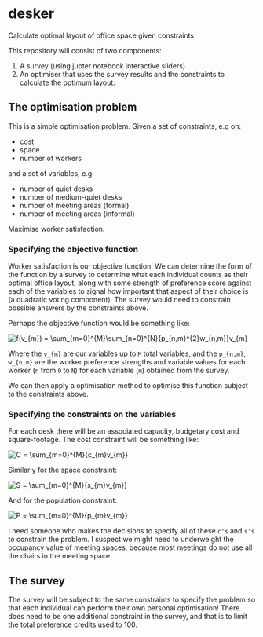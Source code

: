 # desker
Calculate optimal layout of office space given constraints

This repository will consist of two components:
  1. A survey (using jupter notebook interactive sliders)
  2. An optimiser that uses the survey results and the constraints to calculate
     the optimum layout.


## The optimisation problem

This is a simple optimisation problem. Given a set of constraints, e.g on:
   * cost
   * space
   * number of workers

and a set of variables, e.g:
   * number of quiet desks
   * number of medium-quiet desks
   * number of meeting areas (formal)
   * number of meeting areas (informal)

Maximise worker satisfaction.

### Specifying the objective function

Worker satisfaction is our objective function. We can determine the form of the
function by a survey to determine what each individual counts as their optimal
office layout, along with some strength of preference score against each of the
variables to signal how important that aspect of their choice is (a quadratic
voting component). The survey would need to constrain possible answers by the
constraints above.

 Perhaps the objective function would be something like:

<img src="https://latex.codecogs.com/gif.latex?f(v_{m})&space;=&space;\sum_{m=0}^{M}\sum_{n=0}^{N}{p_{n,m}^{2}w_{n,m}}v_{m}" title="f(v_{m}) = \sum_{m=0}^{M}\sum_{n=0}^{N}{p_{n,m}^{2}w_{n,m}}v_{m}" >

Where the `v_{m}` are our variables up to `M` total variables, and the `p_{n,m}`,
`w_{n,m}` are the worker preference strengths and variable values for each
worker (`n` from `0` to `N`) for each variable (`m`) obtained from the survey.

 We can then apply a optimisation method to optimise this function subject to
the constraints above.

### Specifying the constraints on the variables

For each desk there will be an associated capacity, budgetary cost and square-footage. The cost constraint will be something like:

<img src="https://latex.codecogs.com/gif.latex?C&space;=&space;\sum_{m=0}^{M}{c_{m}v_{m}}" title="C = \sum_{m=0}^{M}{c_{m}v_{m}}" >

Similarly for the space constraint:

<img src="https://latex.codecogs.com/gif.latex?S&space;=&space;\sum_{m=0}^{M}{s_{m}v_{m}}" title="S = \sum_{m=0}^{M}{s_{m}v_{m}}" >

And for the population constraint:

<img src="https://latex.codecogs.com/gif.latex?P&space;=&space;\sum_{m=0}^{M}{p_{m}v_{m}}" title="P = \sum_{m=0}^{M}{p_{m}v_{m}}" >

I need someone who makes the decisions to specify all of these `c's` and `s's`
to constrain the problem. I suspect we might need to underweight the occupancy
value of meeting spaces, because most meetings do not use all the chairs in the
meeting space.

## The survey

The survey will be subject to the same constraints to specify the problem so
that each individual can perform their own personal optimisation! There does
need to be one additional constraint in the survey, and that is to limit the
total preference credits used to 100.

